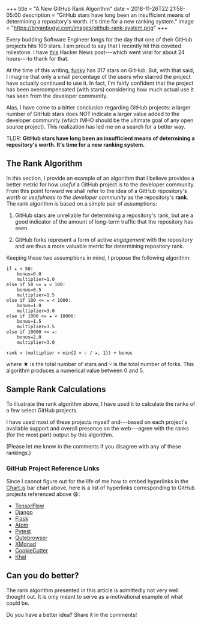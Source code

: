 +++
title = "A New GitHub Rank Algorithm"
date = 2018-11-26T22:21:58-05:00
description = "GitHub stars have long been an insufficient means of determining a repository's worth. It's time for a new ranking system."
image = "https://bryanbugyi.com/images/github-rank-system.png"
+++

Every budding Software Engineer longs for the day that one of their GitHub projects hits 100 stars. I am proud to say that I recently hit this coveted milestone. I have [this][HN] Hacker News post---which went viral for about 24 hours---to thank for that.

At the time of this writing, [funky] has 317 stars on GitHub. But, with that said, I imagine that only a small percentage of the users who starred the project have actually continued to use it. In fact, I'm fairly confident that the project has been overcompensated (with stars) considering how much actual use it has seen from the developer community.

Alas, I have come to a bitter conclusion regarding GitHub projects: a larger number of GitHub stars does NOT indicate a larger value added to the developer community (which IMHO should be the ultimate goal of any open source project). This realization has led me on a search for a better way.

TLDR: **GitHub stars have long been an insufficient means of determining a repository's worth. It's time for a new ranking system.**

## The Rank Algorithm

In this section, I provide an example of an algorithm that I believe provides a better metric for how *useful* a GitHub project is to the developer community. From this point forward we shall refer to the idea of a GitHub repository's *worth* or *usefulness to the developer community* as the repository's **rank**. The rank algorithm is based on a simple pair of assumptions:

1) GitHub stars are unreliable for determining a repository's rank, but are a good indicator of the amount of long-term traffic that the repository has seen.

2) GitHub forks represent a form of active *engagement* with the repository and are thus a more valuable metric for determining repository rank.

Keeping these two assumptions in mind, I propose the following algorithm:

```
if ★ < 50:
    bonus=0.0
    multiplier=1.0
else if 50 <= ★ < 100:
    bonus=0.5
    multiplier=1.5
else if 100 <= ★ < 1000:
    bonus=1.0
    multiplier=3.0
else if 1000 <= ★ < 10000:
    bonus=1.5
    multiplier=3.5
else if 10000 <= ★:
    bonus=2.0
    multiplier=3.0

rank = (multiplier × min{2 × ⑂ / ★, 1}) + bonus
```

where ★ is the total number of stars and ⑂ is the total number of forks. This algorithm produces a numerical value between 0 and 5.

## Sample Rank Calculations

To illustrate the rank algorithm above, I have used it to calculate the ranks of a few select GitHub projects.

I have used most of these projects myself and---based on each project's available support and overall presence on the web---agree with the ranks (for the most part) output by this algorithm.

(Please let me know in the comments if you disagree with any of these rankings.)

<canvas id='myChart' width='400' height='400'></canvas>
<script src="js/github-rank-chart.js"></script>

### GitHub Project Reference Links

Since I cannot figure out for the life of me how to embed hyperlinks in the [Chart.js] bar chart above, here is a list of hyperlinks corresponding to GitHub projects referenced above :weary::

* [TensorFlow](https://github.com/tensorflow/tensorflow)
* [Django](https://github.com/django/django)
* [Flask](https://github.com/pallets/flask)
* [Atom](https://github.com/atom/atom)
* [Pytest](https://github.com/pytest-dev/pytest)
* [Qutebrowser](https://github.com/qutebrowser/qutebrowser)
* [XMonad](https://github.com/xmonad/xmonad)
* [CookieCutter](https://github.com/audreyr/cookiecutter)
* [Khal](https://github.com/pimutils/khal)


## Can you do better?

The rank algorithm presented in this article is admittedly not very well thought out. It is only meant to serve as a motivational example of what could be.

Do you have a better idea? Share it in the comments!


[funky]: https://github.com/bbugyi200/funky
[HN]: https://news.ycombinator.com/item?id=18486191
[Chart.js]: https://www.chartjs.org/

